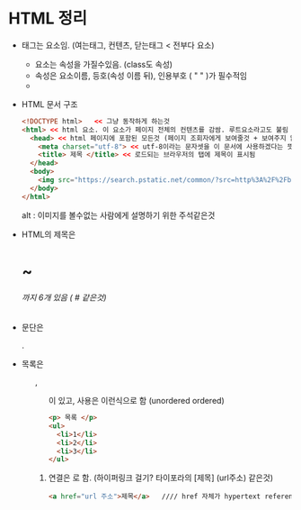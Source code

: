 # HTML 정리



- 태그는 요소임. (여는태그, 컨텐츠, 닫는태그 < 전부다 요소)
  - 요소는 속성을 가질수있음. (class도 속성)
  - 속성은 요소이름, 등호(속성 이름 뒤), 인용부호 ( " " )가 필수적임
  - <a href="https://google.com"></a>



- HTML 문서 구조

  ```html
  <!DOCTYPE html>   << 그냥 동작하게 하는것
  <html> << html 요소. 이 요소가 페이지 전체의 컨텐츠를 감쌈. 루트요소라고도 불림
    <head> << html 페이지에 포함된 모든것 (페이지 조회자에게 보여줄것 + 보여주지 않을 것)의 컨테이너
      <meta charset="utf-8"> << utf-8이라는 문자셋을 이 문서에 사용하겠다는 뜻. (거의 모든언어 사용가능해짐)
      <title> 제목 </title> << 로드되는 브라우저의 탭에 제목이 표시됨
    </head>  
    <body>
      <img src="https://search.pstatic.net/common/?src=http%3A%2F%2Fblogfiles.naver.net%2FMjAyMTA2MTJfMTIy%2FMDAxNjIzNDU2Njg5MzEx.VBM_aDr1ADD1XpCo29sT1FyEBpqcbATJQqeJqTYyazog.9AyO2aeqL62gBhkGHjv_PKVJ8x1spngwiEihJcMbN1gg.JPEG.rhaxoddl3590%2FIMG_5493.JPG&type=sc960_832" alt="Dog">  
    </body>    
  </html>
  ```

  alt : 이미지를 볼수없는 사람에게 설명하기 위한 주석같은것



- HTML의 제목은 <h1> ~ <h6> 까지 6개 있음 ( # 같은것)

- 문단은 <p> .

- 목록은 <ul> , <ol> 이 있고, 사용은 이런식으로 함 (unordered ordered)

  ```html
  <p> 목록 </p>
  <ul>
    <li>1</li>
    <li>2</li>
    <li>3</li>   
  </ul>
  ```



- 연결은 <a> 로 함. (하이퍼링크 걸기?  타이포라의 [제목] (url주소) 같은것)

  ```html
  <a href="url 주소">제목</a>   //// href 자체가 hypertext reference
  ```

  